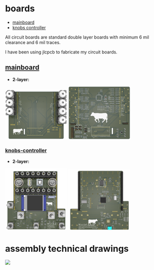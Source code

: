 # boards
 * [mainboard](#mainboard)
 * [knobs controller](#knobs-controller)
 
All circuit boards are standard double layer boards with minimum 6 mil clearance and 6 mil traces. 

I have been using jlcpcb to fabricate my circuit boards.  

## [mainboard](mainboard) 
* **2-layer:**

<img src='mainboard/images/mainboard-top.png' width='200px'/> <img src='mainboard/images/mainboard-bottom.png' width='200px'/> 

### [knobs-controller](knobs-controller) 
* **2-layer:** 

<img src='knobs-controller/images/Knob_controller_top_view.png' width='200px'/>
<img src='knobs-controller/images/Knob_controller_bottom_view.png' width='200px'/>

# assembly technical drawings 
<img src='../technical-drawing.svg' width='600px'/>
